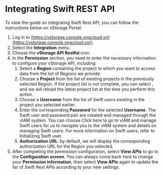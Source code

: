 # Integrating Swift REST API

To view the guide on integrating Swift Rest API, you can follow the instructions below on vStorage Portal:

1. Log in to [https://vstorage.console.vngcloud.vn](https://vstorage.console.vngcloud.vn/).
2. Select the **Integration** menu.
3. Choose the **vStorage API Restful** icon.
4. In the **Permission** section, you need to enter the necessary information to configure your vStorage API, including:
   1. Select a **Region** containing the project to which you want to access data from the list of Regions we provide.
   2. Choose a **Project** from the list of existing projects in the previously selected Region. If the project list is not complete, you can select , and we will reload the latest project list at the time you perform this action.
   3. Choose a **Username** from the list of Swift users existing in the project you selected earlier.
   4. Enter the corresponding **Password** for the selected **Username**. The Swift user and password pair are created and managed through the vIAM system. You can choose Click here to go to vIAM and manage Swift users for us to navigate you to the vIAM system and details on managing Swift users. For more information on Swift users, refer to Initializing Swift user.
   5. **Authorization URL**: by default, we will display the corresponding authorization URL for the Region you selected.
5. After completing the permission configuration, select **View APIs** to go to the **Configuration screen**. You can always come back here to change your **Permission information**, then select **View APIs** again to update the list of Swift Rest APIs according to your new settings.

